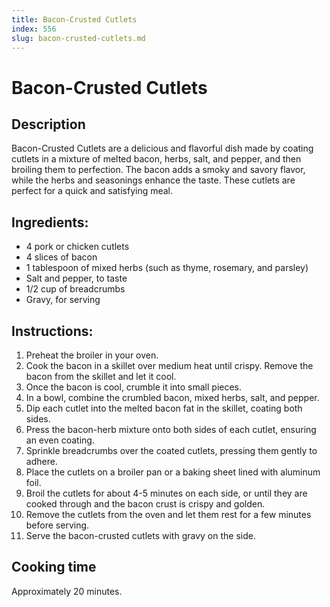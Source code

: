 ```yaml
---
title: Bacon-Crusted Cutlets
index: 556
slug: bacon-crusted-cutlets.md
---
```


# Bacon-Crusted Cutlets

## Description
Bacon-Crusted Cutlets are a delicious and flavorful dish made by coating cutlets in a mixture of melted bacon, herbs, salt, and pepper, and then broiling them to perfection. The bacon adds a smoky and savory flavor, while the herbs and seasonings enhance the taste. These cutlets are perfect for a quick and satisfying meal.

## Ingredients:
- 4 pork or chicken cutlets
- 4 slices of bacon
- 1 tablespoon of mixed herbs (such as thyme, rosemary, and parsley)
- Salt and pepper, to taste
- 1/2 cup of breadcrumbs
- Gravy, for serving

## Instructions:
1. Preheat the broiler in your oven.
2. Cook the bacon in a skillet over medium heat until crispy. Remove the bacon from the skillet and let it cool.
3. Once the bacon is cool, crumble it into small pieces.
4. In a bowl, combine the crumbled bacon, mixed herbs, salt, and pepper.
5. Dip each cutlet into the melted bacon fat in the skillet, coating both sides.
6. Press the bacon-herb mixture onto both sides of each cutlet, ensuring an even coating.
7. Sprinkle breadcrumbs over the coated cutlets, pressing them gently to adhere.
8. Place the cutlets on a broiler pan or a baking sheet lined with aluminum foil.
9. Broil the cutlets for about 4-5 minutes on each side, or until they are cooked through and the bacon crust is crispy and golden.
10. Remove the cutlets from the oven and let them rest for a few minutes before serving.
11. Serve the bacon-crusted cutlets with gravy on the side.

## Cooking time
Approximately 20 minutes.